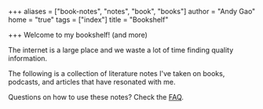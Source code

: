 +++
aliases = ["book-notes", "notes", "book", "books"]
author = "Andy Gao"
home = "true"
tags = ["index"]
title = "Bookshelf"

+++
Welcome to my bookshelf! (and more)

The internet is a large place and we waste a lot of time finding quality information.

The following is a collection of literature notes I've taken on books, podcasts, and articles that have resonated with me.

Questions on how to use these notes? Check the [FAQ](/bookshelf/faq).